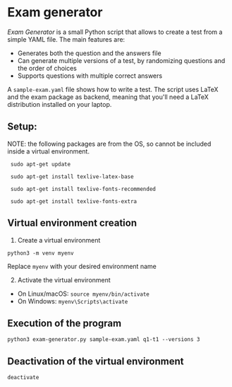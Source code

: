 # Exam generator

*Exam Generator* is a small Python script that allows to create a test from a simple YAML file. The main features are:
- Generates both the question and the answers file 
- Can generate multiple versions of a test, by randomizing questions and the order of choices
- Supports questions with multiple correct answers

A `sample-exam.yaml` file shows how to write a test.
The script uses LaTeX and the exam package as backend, meaning that you'll need a LaTeX distribution installed on your laptop. 

## Setup:
NOTE: the following packages are from the OS, so cannot be included inside a virtual environment. 

<code> sudo apt-get update </code>

<code> sudo apt-get install texlive-latex-base </code>

<code> sudo apt-get install texlive-fonts-recommended </code>

<code> sudo apt-get install texlive-fonts-extra </code>


## Virtual environment creation 


1. Create a virtual environment

`python3 -m venv myenv`

Replace `myenv` with your desired environment name

2. Activate the virtual environment

* On Linux/macOS: `source myenv/bin/activate`
* On Windows: `myenv\Scripts\activate`



## Execution of the program

`python3 exam-generator.py sample-exam.yaml q1-t1 --versions 3`

## Deactivation of the virtual environment
`deactivate`
